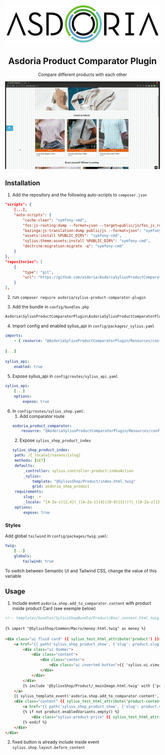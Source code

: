 <p align="center">
    <img src="doc/asdoria.jpg" alt="Logo Asdoria">
</p>

<h1 align="center">Asdoria Product Comparator Plugin</h1>

<p align="center">Compare different products with each other</p>

<p align="center">
    <img src="doc/comparator.gif" alt="Comparator">
</p>

## Installation

1. Add the repository and the following auto-scripts to `composer.json`
```JSON
"scripts": {
    [...],
    "auto-scripts": {
        "cache:clear": "symfony-cmd",
        "fos:js-routing:dump --format=json --target=public/js/fos_js_routes.json": "symfony-cmd",
        "bazinga:js-translation:dump public/js --format=json": "symfony-cmd",
        "assets:install %PUBLIC_DIR%": "symfony-cmd",
        "sylius:theme:assets:install %PUBLIC_DIR%": "symfony-cmd",
        "doctrine:migration:migrate -q": "symfony-cmd"
    }
},
"repositories": [
    {
        "type": "git",
        "url": "https://github.com/asdoria/AsdoriaSyliusProductComparatorPlugin.git"
    }
],
```

2. run `composer require asdoria/sylius-product-comparator-plugin`

3. Add the bundle in `config/bundles.php`
```PHP
Asdoria\SyliusProductComparatorPlugin\AsdoriaSyliusProductComparatorPlugin::class => ['all' => true],
```

4. Import config and enabled sylius_api in `config/packages/_sylius.yaml`
```yaml
imports:
    - { resource: "@AsdoriaSyliusProductComparatorPlugin/Resources/config/app/config.yaml"}

[...]

sylius_api:
    enabled: true
```

5. Expose sylius_api in `config/routes/sylius_api.yaml`
```yaml
sylius_api:
    [...]
    options:
        expose: true
```

6. In `config/routes/sylius_shop.yaml`:
   1. Add comparator route
    ```yaml
    asdoria_product_comparator:
        resource: "@AsdoriaSyliusProductComparatorPlugin/Resources/config/routing.yaml"
    ```
    2. Expose `sylius_shop_product_index`
   ```yaml
   sylius_shop_product_index:
    path: /{_locale}/taxons/{slug}
    methods: [GET]
    defaults:
        _controller: sylius.controller.product:indexAction
        _sylius:
            template: "@SyliusShop/Product/index.html.twig"
            grid: asdoria_shop_product
    requirements:
        slug: .+
        _locale: ^[A-Za-z]{2,4}(_([A-Za-z]{4}|[0-9]{3}))?(_([A-Za-z]{2}|[0-9]{3}))?$
    options:
        expose: true
   ```

### Styles

Add global `tailwind` in `config/packages/twig.yaml`:
```yaml
twig:
    [...]
    globals:
        tailwind: true
```
To switch between Semantic UI and Tailwind CSS, change the value of this variable

## Usage

1. Include event `asdoria.shop.add_to_comparator.content` with product inside product Card (see exemple below)

```html
<!-- templates/bundles/SyliusShopBundle/Product/Box/_content.html.twig -->

{% import "@SyliusShop/Common/Macro/money.html.twig" as money %}

<div class="ui fluid card" {{ sylius_test_html_attribute('product') }}>
    <a href="{{ path('sylius_shop_product_show', {'slug': product.slug, '_locale': product.translation.locale}) }}" class="blurring dimmable image">
        <div class="ui dimmer">
            <div class="content">
                <div class="center">
                    <div class="ui inverted button">{{ 'sylius.ui.view_more'|trans }}</div>
                </div>
            </div>
        </div>
        {% include '@SyliusShop/Product/_mainImage.html.twig' with {'product': product} %}
    </a>
    {{ sylius_template_event('asdoria.shop.add_to_comparator.content', {'product': product}) }}
    <div class="content" {{ sylius_test_html_attribute('product-content') }}>
        <a href="{{ path('sylius_shop_product_show', {'slug': product.slug, '_locale': product.translation.locale}) }}" class="header sylius-product-name" {{ sylius_test_html_attribute('product-name', product.name) }}>{{ product.name }}</a>
        {% if not product.enabledVariants.empty() %}
            <div class="sylius-product-price" {{ sylius_test_html_attribute('product-price') }}>{{ money.calculatePrice(product|sylius_resolve_variant) }}</div>
        {% endif %}
    </div>
</div>
```
2. fixed button is already include inside event `sylius.shop.layout.before_content`
